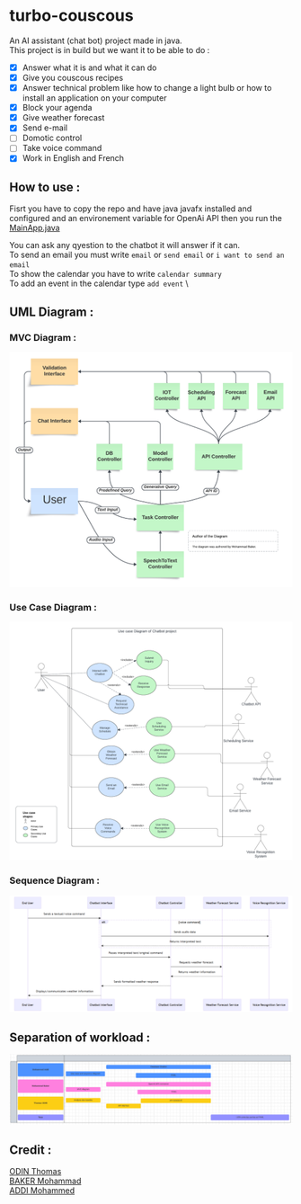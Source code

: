 # turbo-couscous
An AI assistant (chat bot) project made in java. \
This project is in build but we want it to be able to do :
 - [x] Answer what it is and what it can do
 - [x] Give you couscous recipes
 - [x] Answer technical problem like how to change a light bulb or how to install an application on your computer
 - [x] Block your agenda
 - [x] Give weather forecast 
 - [x] Send e-mail
 - [ ] Domotic control 
 - [ ] Take voice command
 - [x] Work in English and French

## How to use :

Fisrt you have to copy the repo and have java javafx installed and configured and an environement variable for OpenAi API then you run the [MainApp.java](https://github.com/Todin13/turbo-couscous/tree/main/src/main/java/com/IaInstitut/chatbot/MainApp.java)

You can ask any qyestion to the chatbot it will answer if it can. \
To send an email you must write ```email``` or ```send email``` or ```i want to send an email``` \
To show the calendar you have to write ```calendar summary``` \
To add an event in the calendar type ```add event``` \

## UML Diagram :
### MVC Diagram :
![MVC Diagram](https://github.com/Todin13/turbo-couscous/blob/main/preview_img/Java_ChatBot_MVC.png)

### Use Case Diagram :
![Use case Diagram](https://github.com/Todin13/turbo-couscous/blob/main/preview_img/Use_case_diagram.png)

### Sequence Diagram :
![Sequence Diagram](https://github.com/Todin13/turbo-couscous/blob/main/preview_img/Sequence_diagram.png)

## Separation of workload :
![Digramm of workload](https://github.com/Todin13/turbo-couscous/blob/main/preview_img/work.png)

## Credit :
[ODIN Thomas](https://github.com/Todin13) \
[BAKER Mohammad](https://github.com/Warnex04) \
[ADDI Mohammed](https://github.com/ai-mohammed) 
